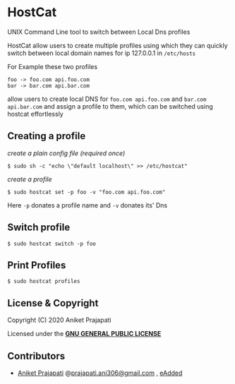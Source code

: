 # HostCat
UNIX Command Line tool to switch between Local Dns profiles

HostCat allow users to create multiple profiles using which they can quickly switch between local domain names for ip 127.0.0.1 in `/etc/hosts`

For Example these two profiles

```
foo -> foo.com api.foo.com
bar -> bar.com api.bar.com
```

allow users to create local DNS for `foo.com api.foo.com` and `bar.com api.bar.com` and assign a profile to them, which can be switched using hostcat effortlessly

## Creating a profile

*create a plain config file (required once)*
```shell script
$ sudo sh -c "echo \"default localhost\" >> /etc/hostcat"
```

*create a profile*
```shell script
$ sudo hostcat set -p foo -v "foo.com api.foo.com"
```
Here `-p` donates a profile name and `-v` donates its' Dns

## Switch profile

```shell script
$ sudo hostcat switch -p foo
```

## Print Profiles

```shell script
$ sudo hostcat profiles
```

## License & Copyright

Copyright (C) 2020 Aniket Prajapati

Licensed under the **[GNU GENERAL PUBLIC LICENSE](LICENSE)**

## Contributors
 + [Aniket Prajapati](https://github.com/aniketfuryrocks) @[prajapati.ani306@gmail.com](mailto:prajapati.ani306@gmail.com) , [eAdded](http://www.eadded.com)